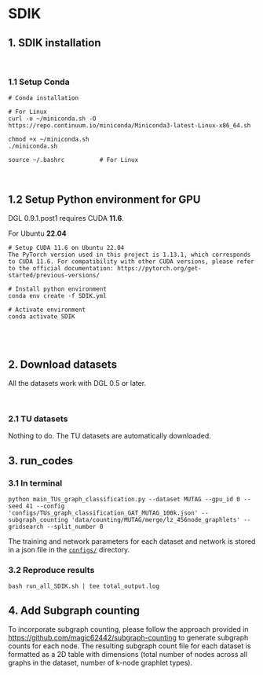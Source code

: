 # SDIK
## 1. SDIK installation
<br>

### 1.1 Setup Conda

```
# Conda installation

# For Linux
curl -o ~/miniconda.sh -O https://repo.continuum.io/miniconda/Miniconda3-latest-Linux-x86_64.sh

chmod +x ~/miniconda.sh    
./miniconda.sh  

source ~/.bashrc          # For Linux
```
<br>

## 1.2 Setup Python environment for GPU

DGL 0.9.1.post1 requires CUDA **11.6**.

For Ubuntu **22.04**
```
# Setup CUDA 11.6 on Ubuntu 22.04
The PyTorch version used in this project is 1.13.1, which corresponds to CUDA 11.6. For compatibility with other CUDA versions, please refer to the official documentation: https://pytorch.org/get-started/previous-versions/

# Install python environment
conda env create -f SDIK.yml

# Activate environment
conda activate SDIK
```
<br><br>

## 2. Download datasets

All the datasets work with DGL 0.5 or later.

<br>

### 2.1 TU datasets

Nothing to do. The TU datasets are automatically downloaded.
<br>

## 3. run_codes

### 3.1 In terminal
```
python main_TUs_graph_classification.py --dataset MUTAG --gpu_id 0 --seed 41 --config 'configs/TUs_graph_classification_GAT_MUTAG_100k.json' --subgraph_counting 'data/counting/MUTAG/merge/lz_456node_graphlets' --gridsearch --split_number 0
```
The training and network parameters for each dataset and network is stored in a json file in the [`configs/`](./configs) directory.

### 3.2 Reproduce results
```
bash run_all_SDIK.sh | tee total_output.log
```

## 4. Add Subgraph counting
To incorporate subgraph counting, please follow the approach provided in https://github.com/magic62442/subgraph-counting to generate subgraph counts for each node. The resulting subgraph count file for each dataset is formatted as a 2D table with dimensions (total number of nodes across all graphs in the dataset, number of k-node graphlet types).


